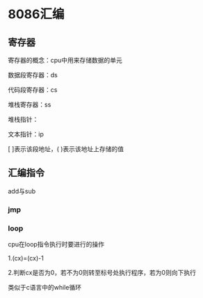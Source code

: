 # 8086汇编

## 寄存器

寄存器的概念：cpu中用来存储数据的单元

数据段寄存器：ds

代码段寄存器：cs

堆栈寄存器：ss

堆栈指针：

文本指针：ip

[ ]表示该段地址，( )表示该地址上存储的值

## 汇编指令

add与sub

### jmp

### loop

cpu在loop指令执行时要进行的操作

1.(cx)=(cx)-1

2.判断cx是否为0，若不为0则转至标号处执行程序，若为0则向下执行

类似于c语言中的while循环